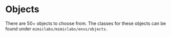 # Objects

There are 50+ objects to choose from. The classes for these objects can be found under `mimiclabs/mimiclabs/envs/objects`.